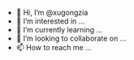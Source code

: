 - 👋 Hi, I’m @xugongzia
- 👀 I’m interested in ...
- 🌱 I’m currently learning ...
- 💞️ I’m looking to collaborate on ...
- 📫 How to reach me ...

<!---
xugongzia/xugongzia is a ✨ special ✨ repository because its `README.md` (this file) appears on your GitHub profile.
You can click the Preview link to take a look at your changes.
--->
